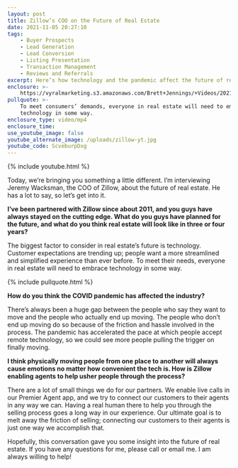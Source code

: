 ```yaml
---
layout: post
title: Zillow’s COO on the Future of Real Estate
date: 2021-11-05 20:27:10
tags:
    - Buyer Prospects
    - Lead Generation
    - Lead Conversion
    - Listing Presentation
    - Transaction Management
    - Reviews and Referrals
excerpt: Here’s how technology and the pandemic affect the future of real estate.
enclosure: >-
    https://vyralmarketing.s3.amazonaws.com/Brett+Jennings/+Videos/2021/Zillow%E2%80%99s+COO+on+the+Future+of+Real+Estate.mp4
pullquote: >-
    To meet consumers’ demands, everyone in real estate will need to embrace
    technology in some way.
enclosure_type: video/mp4
enclosure_time:
use_youtube_image: false
youtube_alternate_image: /uploads/zillow-yt.jpg
youtube_code: ScveburpDxg
---
```

{% include youtube.html %}

Today, we’re bringing you something a little different. I’m interviewing Jeremy Wacksman, the COO of Zillow, about the future of real estate. He has a lot to say, so let’s get into it.&nbsp;

**I’ve been partnered with Zillow since about 2011, and you guys have always stayed on the cutting edge. What do you guys have planned for the future, and what do you think real estate will look like in three or four years?**

The biggest factor to consider in real estate’s future is technology. Customer expectations are trending up; people want a more streamlined and simplified experience than ever before. To meet their needs, everyone in real estate will need to embrace technology in some way.&nbsp;

{% include pullquote.html %}

**How do you think the COVID pandemic has affected the industry?&nbsp;**

There’s always been a huge gap between the people who say they want to move and the people who actually end up moving. The people who don’t end up moving do so because of the friction and hassle involved in the process. The pandemic has accelerated the pace at which people accept remote technology, so we could see more people pulling the trigger on finally moving.&nbsp;

**I think physically moving people from one place to another will always cause emotions no matter how convenient the tech is. How is Zillow enabling agents to help usher people through the process?**

There are a lot of small things we do for our partners. We enable live calls in our Premier Agent app, and we try to connect our customers to their agents in any way we can. Having a real human there to help you through the selling process goes a long way in our experience. Our ultimate goal is to melt away the friction of selling; connecting our customers to their agents is just one way we accomplish that.&nbsp;&nbsp;

Hopefully, this conversation gave you some insight into the future of real estate. If you have any questions for me, please call or email me. I am always willing to help\!
